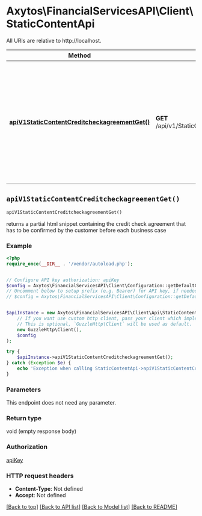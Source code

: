 # Axytos\FinancialServicesAPI\Client\StaticContentApi

All URIs are relative to http://localhost.

Method | HTTP request | Description
------------- | ------------- | -------------
[**apiV1StaticContentCreditcheckagreementGet()**](StaticContentApi.md#apiV1StaticContentCreditcheckagreementGet) | **GET** /api/v1/StaticContent/creditcheckagreement | returns a partial html snippet containing the credit check agreement that has to be confirmed by the customer before each business case


## `apiV1StaticContentCreditcheckagreementGet()`

```php
apiV1StaticContentCreditcheckagreementGet()
```

returns a partial html snippet containing the credit check agreement that has to be confirmed by the customer before each business case

### Example

```php
<?php
require_once(__DIR__ . '/vendor/autoload.php');


// Configure API key authorization: apiKey
$config = Axytos\FinancialServicesAPI\Client\Configuration::getDefaultConfiguration()->setApiKey('X-API-KEY', 'YOUR_API_KEY');
// Uncomment below to setup prefix (e.g. Bearer) for API key, if needed
// $config = Axytos\FinancialServicesAPI\Client\Configuration::getDefaultConfiguration()->setApiKeyPrefix('X-API-KEY', 'Bearer');


$apiInstance = new Axytos\FinancialServicesAPI\Client\Api\StaticContentApi(
    // If you want use custom http client, pass your client which implements `GuzzleHttp\ClientInterface`.
    // This is optional, `GuzzleHttp\Client` will be used as default.
    new GuzzleHttp\Client(),
    $config
);

try {
    $apiInstance->apiV1StaticContentCreditcheckagreementGet();
} catch (Exception $e) {
    echo 'Exception when calling StaticContentApi->apiV1StaticContentCreditcheckagreementGet: ', $e->getMessage(), PHP_EOL;
}
```

### Parameters

This endpoint does not need any parameter.

### Return type

void (empty response body)

### Authorization

[apiKey](../../README.md#apiKey)

### HTTP request headers

- **Content-Type**: Not defined
- **Accept**: Not defined

[[Back to top]](#) [[Back to API list]](../../README.md#endpoints)
[[Back to Model list]](../../README.md#models)
[[Back to README]](../../README.md)
